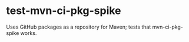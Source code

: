 # test-mvn-ci-pkg-spike
Uses GitHub packages as a repository for Maven; tests that mvn-ci-pkg-spike works.
